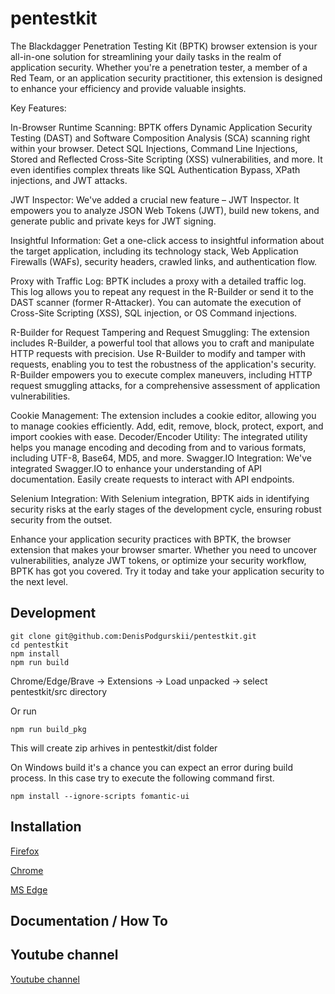 # pentestkit

The Blackdagger Penetration Testing Kit (BPTK) browser extension is your all-in-one solution for streamlining your daily tasks in the realm of application security. Whether you're a penetration tester, a member of a Red Team, or an application security practitioner, this extension is designed to enhance your efficiency and provide valuable insights.

Key Features:

In-Browser Runtime Scanning: BPTK offers Dynamic Application Security Testing (DAST) and Software Composition Analysis (SCA) scanning right within your browser. Detect SQL Injections, Command Line Injections, Stored and Reflected Cross-Site Scripting (XSS) vulnerabilities, and more. It even identifies complex threats like SQL Authentication Bypass, XPath injections, and JWT attacks.

JWT Inspector: We've added a crucial new feature – JWT Inspector. It empowers you to analyze JSON Web Tokens (JWT), build new tokens, and generate public and private keys for JWT signing.

Insightful Information: Get a one-click access to insightful information about the target application, including its technology stack, Web Application Firewalls (WAFs), security headers, crawled links, and authentication flow.

Proxy with Traffic Log: BPTK includes a proxy with a detailed traffic log. This log allows you to repeat any request in the R-Builder or send it to the DAST scanner (former R-Attacker). You can automate the execution of Cross-Site Scripting (XSS), SQL injection, or OS Command injections.

R-Builder for Request Tampering and Request Smuggling:
The extension includes R-Builder, a powerful tool that allows you to craft and manipulate HTTP requests with precision. Use R-Builder to modify and tamper with requests, enabling you to test the robustness of the application's security. R-Builder empowers you to execute complex maneuvers, including HTTP request smuggling attacks, for a comprehensive assessment of application vulnerabilities.

Cookie Management: The extension includes a cookie editor, allowing you to manage cookies efficiently. Add, edit, remove, block, protect, export, and import cookies with ease.
Decoder/Encoder Utility: The integrated utility helps you manage encoding and decoding from and to various formats, including UTF-8, Base64, MD5, and more.
Swagger.IO Integration: We've integrated Swagger.IO to enhance your understanding of API documentation. Easily create requests to interact with API endpoints.

Selenium Integration: With Selenium integration, BPTK aids in identifying security risks at the early stages of the development cycle, ensuring robust security from the outset.

Enhance your application security practices with BPTK, the browser extension that makes your browser smarter. Whether you need to uncover vulnerabilities, analyze JWT tokens, or optimize your security workflow, BPTK has got you covered. Try it today and take your application security to the next level.

## Development
```
git clone git@github.com:DenisPodgurskii/pentestkit.git
cd pentestkit
npm install
npm run build
```
Chrome/Edge/Brave -> Extensions -> Load unpacked -> select pentestkit/src directory

Or run 
```
npm run build_pkg
```
This will create zip arhives in pentestkit/dist folder

On Windows build it's a chance you can expect an error during build process. In this case try to execute the following command first.
```
npm install --ignore-scripts fomantic-ui
```

## Installation

[Firefox](https://addons.mozilla.org/en-US/firefox/addon/penetration-testing-kit/) 

[Chrome](https://chrome.google.com/webstore/detail/penetration-testing-kit/ojkchikaholjmcnefhjlbohackpeeknd) 

[MS Edge](https://microsoftedge.microsoft.com/addons/detail/penetration-testing-kit/knjnghhnhcpcglfdjppffbpfndeebkdm) 


## Documentation / How To




## Youtube channel

[Youtube channel](https://www.youtube.com/channel/UCbEcTounPkV1aitE1egXfqw) 




